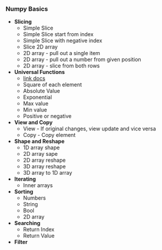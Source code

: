 ### Numpy Basics

- **Slicing**
  - Simple Slice
  - Simple Slice start from index
  - Simple Slice with negative index
  - Slice 2D array
  - 2D array - pull out a single item 
  - 2D array - pull out a number from given position
  - 2D array - slice from both rows
- **Universal Functions**
  - [link docs](https://numpy.org/doc/stable/reference/ufuncs.html)
  - Square of each element
  - Absolute Value
  - Exponential
  - Max value
  - Min value
  - Positive or negative
- **View and Copy**
  - View - If original changes, view update and vice versa
  - Copy - Copy element
- **Shape and Reshape**
  - 1D array shape
  - 2D array sape
  - 2D array reshape
  - 3D array reshape
  - 3D array to 1D array
- **Iterating**
  - Inner arrays
- **Sorting**
  - Numbers
  - String
  - Bool
  - 2D array
- **Searching**
  - Return Index
  - Return Value
- **Filter**